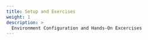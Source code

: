 ```yaml
---
title: Setup and Exercises
weight: 1
description: >
  Environment Configuration and Hands-On Excercises
---
```


